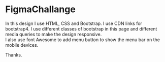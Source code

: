 # FigmaChallange
In this design I use HTML, CSS and Bootstrap.
I use CDN links for bootstrap4. 
I use different classes of bootstrap in this page and different media queries to make the design responsive.  
I also use font Awesome to add menu button to show the menu bar on the mobile devices.


Thanks.